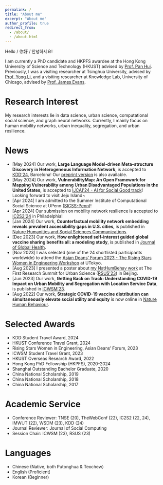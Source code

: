 ```yaml
---
permalink: /
title: "About me"
excerpt: "About me"
author_profile: true
redirect_from: 
  - /about/
  - /about.html
---
```


Hello / 你好 / 안녕하세요! 

I am currently a PhD candidate and HKPFS awardee at the Hong Kong University of Science and Technology (HKUST) advised by [Prof. Pan Hui](https://en.wikipedia.org/wiki/Pan_Hui). Previously, I was a visiting researcher at Tsinghua University, advised by [Prof. Yong Li](http://fi.ee.tsinghua.edu.cn/~liyong/), and a visiting researcher at Knowledge Lab, University of Chicago, advised by [Prof. James Evans](https://sociology.uchicago.edu/directory/james-evans). 


# Research Interest
My research interests lie in data science, urban science, computational social science, and graph neural networks. Currently, I mainly focus on human mobility networks, urban inequality, segregation, and urban resilience.


# News
- [May 2024] Our work, **Large Language Model-driven Meta-structure Discovery in Heterogeneous Information Network**, is accepted to [KDD'24](https://kdd2024.kdd.org/), Barcelona! Our [preprint version](https://arxiv.org/abs/2402.11518) is also available.
- [May 2024] Our work, **VulnerabilityMap: An Open Framework for Mapping Vulnerability among Urban Disadvantaged Populations in the United States**, is accepted to [IJCAI'24 - AI for Social Good track](https://ijcai24.org/call-for-papers-and-projects-ai-and-social-good/)! Looking forward to visit Jeju Island~
- [Apr 2024] I am admitted to the Summer Institute of Computational Social Science at UPenn ([SICSS-Penn](https://sicss.io/2024/penn/))!
- [Apr 2024] Our submission on mobility network resilience is accepted to [IC2S2'24](https://ic2s2-2024.org/) in Philadelphia!
- [Jan 2024] Our work, **Counterfactual mobility network embedding reveals prevalent accessibility gaps in U.S. cities**, is published in [Nature Humanities and Social Sciences Communications](https://doi.org/10.1057/s41599-023-02570-5).
- [Dec 2023] Our work, **How enlightened self-interest guided global vaccine sharing benefits all: a modeling study**, is published in [Journal of Global Health](https://jogh.org/2023/jogh-13-06038).
- [Nov 2023] I was selected (one of the 24 shortlisted participants worldwide) to attend the [Asian Deans' Forum 2023 - The Rising Stars Women in Engineering Workshop](https://www.risingstarsasia.org/index.php) at UTokyo.
- [Aug 2023] I presented a poster about [my NatHumBehav work](https://www.nature.com/articles/s41562-022-01429-0) at The First Research Summit for Urban Science ([RSUS'23](https://fi.ee.tsinghua.edu.cn/RSUSHD2023/)) in Beijing. 
- [Jun 2023] Our work, **Getting Back on Track: Understanding COVID-19 Impact on Urban Mobility and Segregation with Location Service Data**, is published in [ICWSM'23](https://doi.org/10.1609/icwsm.v17i1.22132).
- [Aug 2022] Our work, **Strategic COVID-19 vaccine distribution can simultaneously elevate social utility and equity** is now online in [Nature Human Behaviour](https://www.nature.com/articles/s41562-022-01429-0).
<!--- [Apr 2023] I ended my fantastic visit at UChicago, and started my new visit at [FIB Lab](http://fi.ee.tsinghua.edu.cn/), Tsinghua University.-->
<!-- - [Dec 2022] I started my research visit at [Knowledge Lab](https://www.knowledgelab.org/), Uchicago. -->

# Selected Awards
- KDD Student Travel Award, 2024
- HKUST Conference Travel Grant, 2024
- Rising Stars Women in Engineering, Asian Deans’ Forum, 2023
- ICWSM Student Travel Grant, 2023
- HKUST Overseas Research Award, 2022
- Hong Kong PhD Fellowship (HKPFS), 2020-2024
- Shanghai Outstanding Bachelor Graduate, 2020
- China National Scholarship, 2019
- China National Scholarship, 2018
- China National Scholarship, 2017


# Academic Service
- Conference Reviewer: TNSE (20), TheWebConf (22), IC2S2 (22, 24), IMWUT (22), WSDM (23), KDD (24)
- Journal Reviewer: Journal of Social Computing
- Session Chair: ICWSM (23), RSUS (23)


# Languages
- Chinese (Native, both Putonghua & Teochew)
- English (Proficient)
- Korean (Beginner)


